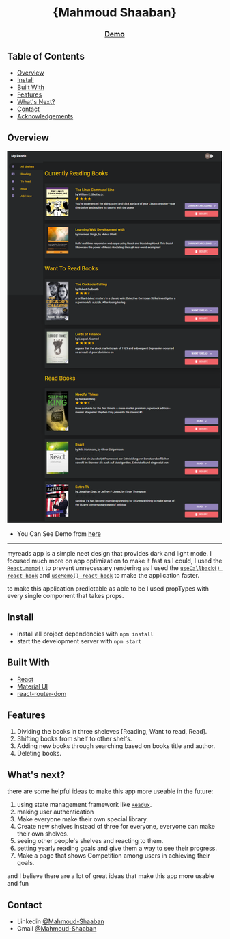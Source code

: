 <!-- Please update value in the {}  -->

<h1 align="center">{Mahmoud Shaaban}</h1>

<div align="center">
  <h3>
    <a href="https://mahmoudzin.github.io/myreads/">
      Demo
    </a>
  </h3>
</div>

<!-- TABLE OF CONTENTS -->

## Table of Contents
 
- [Overview](#overview)
- [Install](#install)
- [Built With](#built-with)
- [Features](#features)
- [What's Next?](#What\'s-next?)
- [Contact](#contact)
- [Acknowledgements](#acknowledgements)

<!-- OVERVIEW -->

## Overview
![screenshot](https://github.com/mahmoudzin/myreads/blob/master/main.png)

- You Can See Demo from [here](https://mahmoudzin.github.io/myreads/)

----------------------------------------------------------------

myreads app is a simple neet design that provides dark and light mode. 
I focused much more on app optimization to make it fast as I could, I used the [`React.memo()`](https://reactjs.org/docs/react-api.html#reactmemo) to prevent unnecessary rendering as I used the [`useCallback() react hook`](https://reactjs.org/docs/hooks-reference.html#usecallback) and [`useMemo() react hook`](https://reactjs.org/docs/hooks-reference.html#usememo) to make the application faster.

to make this application predictable as able to be I used propTypes with every single component that takes props.

## Install 

- install all project dependencies with `npm install`
- start the development server with `npm start`

## Built With

- [React](https://reactjs.org/)
- [Material UI](https://mui.com/)
- [react-router-dom](https://reactrouter.com/docs/en/v6)

## Features

1. Dividing the books in three sheleves [Reading, Want to read, Read].
2. Shifting books from shelf to other shelfs.
3. Adding new books through searching based on books title and author.
4. Deleting books.

## What's next?

there are some helpful ideas to make this app more useable in the future:

1. using state management framework like [`Readux`](https://redux.js.org/).
2. making user authentication 
3. Make everyone make their own special library. 
3. Create new shelves instead of three for everyone, everyone can make their own shelves.
4. seeing other people's shelves and reacting to them.
5. setting yearly reading goals and give them a way to see their progress.
6. Make a page that shows Competition among users in achieving their goals.

and I believe there are a lot of great ideas that make this app more usable and fun

## Contact

- Linkedin [@Mahmoud-Shaaban](https://www.linkedin.com/in/mahmoud-shaaban-5192b720a/)
- Gmail [@Mahmoud-Shaaban](mahmoudshaaban01013193132@gmail.com)
